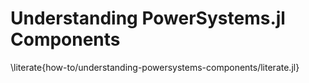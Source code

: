# Understanding PowerSystems.jl Components

\literate{how-to/understanding-powersystems-components/literate.jl}
